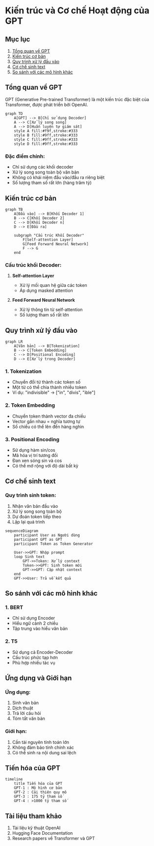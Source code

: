 # Kiến trúc và Cơ chế Hoạt động của GPT

## Mục lục
1. [Tổng quan về GPT](#tổng-quan-về-gpt)
2. [Kiến trúc cơ bản](#kiến-trúc-cơ-bản)
3. [Quy trình xử lý đầu vào](#quy-trình-xử-lý-đầu-vào)
4. [Cơ chế sinh text](#cơ-chế-sinh-text)
5. [So sánh với các mô hình khác](#so-sánh-với-các-mô-hình-khác)

## Tổng quan về GPT

GPT (Generative Pre-trained Transformer) là một kiến trúc đặc biệt của Transformer, được phát triển bởi OpenAI. 

```mermaid
graph TD
    A[GPT] --> B[Chỉ sử dụng Decoder]
    A --> C[Xử lý song song]
    A --> D[Huấn luyện tự giám sát]
    style A fill:#f9f,stroke:#333
    style B fill:#9ff,stroke:#333
    style C fill:#9ff,stroke:#333
    style D fill:#9ff,stroke:#333
```

### Đặc điểm chính:
- Chỉ sử dụng các khối decoder
- Xử lý song song toàn bộ văn bản
- Không có khái niệm đầu vào/đầu ra riêng biệt
- Số lượng tham số rất lớn (hàng trăm tỷ)

## Kiến trúc cơ bản

```mermaid
graph TB
    A[Đầu vào] --> B[Khối Decoder 1]
    B --> C[Khối Decoder 2]
    C --> D[Khối Decoder n]
    D --> E[Đầu ra]
    
    subgraph "Cấu trúc Khối Decoder"
        F[Self-attention Layer]
        G[Feed Forward Neural Network]
        F --> G
    end
```

### Cấu trúc khối Decoder:
1. **Self-attention Layer**
   - Xử lý mối quan hệ giữa các token
   - Áp dụng masked attention
   
2. **Feed Forward Neural Network**
   - Xử lý thông tin từ self-attention
   - Số lượng tham số rất lớn

## Quy trình xử lý đầu vào

```mermaid
graph LR
    A[Văn bản] --> B[Tokenization]
    B --> C[Token Embedding]
    C --> D[Positional Encoding]
    D --> E[Xử lý trong Decoder]
```

### 1. Tokenization
- Chuyển đổi từ thành các token số
- Một từ có thể chia thành nhiều token
- Ví dụ: "indivisible" → ["in", "divis", "ible"]

### 2. Token Embedding
- Chuyển token thành vector đa chiều
- Vector gần nhau = nghĩa tương tự
- Số chiều có thể lên đến hàng nghìn

### 3. Positional Encoding
- Sử dụng hàm sin/cos
- Mã hóa vị trí tương đối
- Đan xen sóng sin và cos
- Có thể mở rộng với độ dài bất kỳ

## Cơ chế sinh text

### Quy trình sinh token:
1. Nhận văn bản đầu vào
2. Xử lý song song toàn bộ
3. Dự đoán token tiếp theo
4. Lặp lại quá trình

```mermaid
sequenceDiagram
    participant User as Người dùng
    participant GPT as GPT
    participant Token as Token Generator
    
    User->>GPT: Nhập prompt
    loop Sinh text
        GPT->>Token: Xử lý context
        Token->>GPT: Sinh token mới
        GPT->>GPT: Cập nhật context
    end
    GPT->>User: Trả về kết quả
```

## So sánh với các mô hình khác

### 1. BERT
- Chỉ sử dụng Encoder
- Hiểu ngữ cảnh 2 chiều
- Tập trung vào hiểu văn bản

### 2. T5
- Sử dụng cả Encoder-Decoder
- Cấu trúc phức tạp hơn
- Phù hợp nhiều tác vụ

## Ứng dụng và Giới hạn

### Ứng dụng:
1. Sinh văn bản
2. Dịch thuật
3. Trả lời câu hỏi
4. Tóm tắt văn bản

### Giới hạn:
1. Cần tài nguyên tính toán lớn
2. Không đảm bảo tính chính xác
3. Có thể sinh ra nội dung sai lệch

## Tiến hóa của GPT

```mermaid
timeline
    title Tiến hóa của GPT
    GPT-1 : Mô hình cơ bản
    GPT-2 : Cải thiện quy mô
    GPT-3 : 175 tỷ tham số
    GPT-4 : >1000 tỷ tham số
```

## Tài liệu tham khảo
1. Tài liệu kỹ thuật OpenAI
2. Hugging Face Documentation
3. Research papers về Transformer và GPT